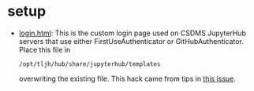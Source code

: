 # setup

* [login.html](./login.html): This is the custom login page used on CSDMS
  JupyterHub servers that use either FirstUseAuthenticator or GitHubAuthenticator.
  Place this file in
  
  `/opt/tljh/hub/share/jupyterhub/templates`
  
  overwriting the existing file. This hack came from tips in [this
  issue](https://github.com/jupyterhub/jupyterhub/issues/1385).
